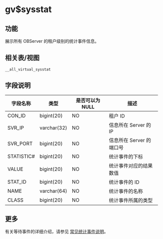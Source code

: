 gv$sysstat 
===============================



功能 
-----------

展示所有 OBServer 的租户级别的统计事件信息。

相关表/视图 
---------------

`__all_virtual_sysstat`

字段说明 
-------------



|  **字段名称**  |   **类型**    | **是否可以为 NULL** |      **描述**      |
|------------|-------------|----------------|------------------|
| CON_ID     | bigint(20)  | NO             | 租户 ID            |
| SVR_IP     | varchar(32) | NO             | 信息所在 Server 的 IP |
| SVR_PORT   | bigint(20)  | NO             | 信息所在 Server 的端口号 |
| STATISTIC# | bigint(20)  | NO             | 统计事件的下标          |
| VALUE      | bigint(20)  | NO             | 统计事件对应的结果数值      |
| STAT_ID    | bigint(20)  | NO             | 统计事件的 ID         |
| NAME       | varchar(64) | NO             | 统计事件的名称          |
| CLASS      | bigint(20)  | NO             | 统计事件所属的类型        |


## 更多
有关等待事件的详细介绍，请参见 [常见统计事件说明](../1.statistical-event-description.md)。